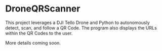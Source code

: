 # DroneQRScanner
This project leverages a DJI Tello Drone and Python to autonomously detect, scan, and follow a QR Code. The program also displays the URLs within the QR Codes to the user.

More details coming soon.
